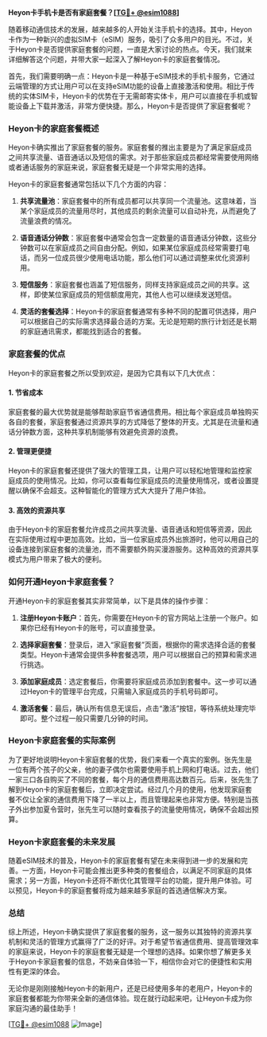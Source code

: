 **Heyon卡手机卡是否有家庭套餐？[[TG💪+ @esim1088](https://t.me/s/esim1088)]**

随着移动通信技术的发展，越来越多的人开始关注手机卡的选择。其中，Heyon卡作为一种新兴的虚拟SIM卡（eSIM）服务，吸引了众多用户的目光。不过，关于Heyon卡是否提供家庭套餐的问题，一直是大家讨论的热点。今天，我们就来详细解答这个问题，并带大家一起深入了解Heyon卡的家庭套餐情况。

首先，我们需要明确一点：Heyon卡是一种基于eSIM技术的手机卡服务，它通过云端管理的方式让用户可以在支持eSIM功能的设备上直接激活和使用。相比于传统的实体SIM卡，Heyon卡的优势在于无需邮寄实体卡，用户可以直接在手机或智能设备上下载并激活，非常方便快捷。那么，Heyon卡是否提供了家庭套餐呢？

### Heyon卡的家庭套餐概述

Heyon卡确实推出了家庭套餐的服务。家庭套餐的推出主要是为了满足家庭成员之间共享流量、语音通话以及短信的需求。对于那些家庭成员都经常需要使用网络或者通话服务的家庭来说，家庭套餐无疑是一个非常实用的选择。

Heyon卡的家庭套餐通常包括以下几个方面的内容：

1. **共享流量池**：家庭套餐中的所有成员都可以共享同一个流量池。这意味着，当某个家庭成员的流量用尽时，其他成员的剩余流量可以自动补充，从而避免了流量浪费的情况。

2. **语音通话分钟数**：家庭套餐中通常会包含一定数量的语音通话分钟数，这些分钟数可以在家庭成员之间自由分配。例如，如果某位家庭成员经常需要打电话，而另一位成员很少使用电话功能，那么他们可以通过调整来优化资源利用。

3. **短信服务**：家庭套餐也涵盖了短信服务，同样支持家庭成员之间的共享。这样，即使某位家庭成员的短信额度用完，其他人也可以继续发送短信。

4. **灵活的套餐选择**：Heyon卡的家庭套餐通常有多种不同的配置可供选择，用户可以根据自己的实际需求选择最合适的方案。无论是短期的旅行计划还是长期的家庭通讯需求，都能找到适合的套餐。

### 家庭套餐的优点

Heyon卡的家庭套餐之所以受到欢迎，是因为它具有以下几大优点：

#### 1. 节省成本

家庭套餐的最大优势就是能够帮助家庭节省通信费用。相比每个家庭成员单独购买各自的套餐，家庭套餐通过资源共享的方式降低了整体的开支。尤其是在流量和通话分钟数方面，这种共享机制能够有效避免资源的浪费。

#### 2. 管理更便捷

Heyon卡的家庭套餐还提供了强大的管理工具，让用户可以轻松地管理和监控家庭成员的使用情况。比如，你可以查看每位家庭成员的流量使用情况，或者设置提醒以确保不会超支。这种智能化的管理方式大大提升了用户体验。

#### 3. 高效的资源共享

由于Heyon卡的家庭套餐允许成员之间共享流量、语音通话和短信等资源，因此在实际使用过程中更加高效。比如，当一位家庭成员外出旅游时，他可以用自己的设备连接到家庭套餐的流量池，而不需要额外购买漫游服务。这种高效的资源共享模式为用户带来了极大的便利。

### 如何开通Heyon卡家庭套餐？

开通Heyon卡的家庭套餐其实非常简单，以下是具体的操作步骤：

1. **注册Heyon卡账户**：首先，你需要在Heyon卡的官方网站上注册一个账户。如果你已经有Heyon卡的账号，可以直接登录。

2. **选择家庭套餐**：登录后，进入“家庭套餐”页面，根据你的需求选择合适的套餐类型。Heyon卡通常会提供多种套餐选项，用户可以根据自己的预算和需求进行挑选。

3. **添加家庭成员**：选定套餐后，你需要将家庭成员添加到套餐中。这一步可以通过Heyon卡的管理平台完成，只需输入家庭成员的手机号码即可。

4. **激活套餐**：最后，确认所有信息无误后，点击“激活”按钮，等待系统处理完毕即可。整个过程一般只需要几分钟的时间。

### Heyon卡家庭套餐的实际案例

为了更好地说明Heyon卡家庭套餐的优势，我们来看一个真实的案例。张先生是一位有两个孩子的父亲，他的妻子偶尔也需要使用手机上网和打电话。过去，他们一家三口各自购买了不同的套餐，每个月的通信费用高达数百元。后来，张先生了解到Heyon卡的家庭套餐后，立即决定尝试。经过几个月的使用，他发现家庭套餐不仅让全家的通信费用下降了一半以上，而且管理起来也非常方便。特别是当孩子外出参加夏令营时，张先生可以随时查看孩子的流量使用情况，确保不会超出预算。

### Heyon卡家庭套餐的未来发展

随着eSIM技术的普及，Heyon卡的家庭套餐有望在未来得到进一步的发展和完善。一方面，Heyon卡可能会推出更多种类的套餐组合，以满足不同家庭的具体需求；另一方面，Heyon卡还将不断优化其管理平台的功能，提升用户体验。可以预见，Heyon卡的家庭套餐将成为越来越多家庭的首选通信解决方案。

### 总结

综上所述，Heyon卡确实提供了家庭套餐的服务，这一服务以其独特的资源共享机制和灵活的管理方式赢得了广泛的好评。对于希望节省通信费用、提高管理效率的家庭来说，Heyon卡的家庭套餐无疑是一个理想的选择。如果你想了解更多关于Heyon卡家庭套餐的信息，不妨亲自体验一下，相信你会对它的便捷性和实用性有更深的体会。

无论你是刚刚接触Heyon卡的新用户，还是已经使用多年的老用户，Heyon卡的家庭套餐都能为你带来全新的通信体验。现在就行动起来吧，让Heyon卡成为你家庭沟通的最佳助手！

[[TG💪+ @esim1088](https://t.me/s/esim1088) ![Image](https://i.postimg.cc/4NQfJmqS/Snipaste-2025-05-13-00-14-12.png)]
